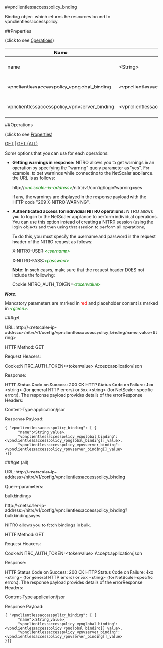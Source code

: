 #vpnclientlessaccesspolicy_binding

Binding object which returns the resources bound to vpnclientlessaccesspolicy.


##Properties 
<span>(click to see [Operations](#operations))</span>


<table><thead><tr><th>Name</th><th> Data Type</th><th> Permissions</th><th>Description</th></tr></thead><tbody><tr><td>name</td><td>&lt;String></td><td>Read-write</td><td>Name of the clientless access policy to display.&lt;br>Minimum length = 1</td><tr><tr><td>vpnclientlessaccesspolicy_vpnglobal_binding</td><td>&lt;vpnclientlessaccesspolicy_vpnglobal_binding[]></td><td>Read-only</td><td>vpnglobal that can be bound to vpnclientlessaccesspolicy.</td><tr><tr><td>vpnclientlessaccesspolicy_vpnvserver_binding</td><td>&lt;vpnclientlessaccesspolicy_vpnvserver_binding[]></td><td>Read-only</td><td>vpnvserver that can be bound to vpnclientlessaccesspolicy.</td><tr></tbody></table>
##Operations 
<span>(click to see [Properties](#properties))</span>


[GET](#get) | [GET (ALL)](#get-(all))


Some options that you can use for each operations:
<ul><li><p><b>Getting warnings in response:</b> NITRO allows you to get warnings in an operation by specifying the "warning" query parameter as "yes". For example, to get warnings while connecting to the NetScaler appliance, the URL is as follows:</p><p>http://<span style="color:green;font-style:italic;">&lt;netscaler-ip-address&gt;</span>/nitro/v1/config/login?warning=yes</p><p>If any, the warnings are displayed in the response payload with the HTTP code "209 X-NITRO-WARNING".</p></li><li><p><b>Authenticated access for individual NITRO operations:</b> NITRO allows you to logon to the NetScaler appliance to perform individual operations. You can use this option instead of creating a NITRO session (using the login object) and then using that session to perform all operations,</p><p>To do this, you must specify the username and password in the request header of the NITRO request as follows:</p><p>X-NITRO-USER:<span style="color:green;font-style:italic;">&lt;username&gt;</span></p><p>X-NITRO-PASS:<span style="color:green;font-style:italic;">&lt;password&gt;</span></p><p><b>Note:</b> In such cases, make sure that the request header DOES not include the following:</p><p>Cookie:NITRO_AUTH_TOKEN=<span style="color:green;font-style:italic;">&lt;tokenvalue&gt;</span></p></li></ul>



***Note:*** 
Mandatory parameters are marked in <span style="color:#FF0000;">red</span> and placeholder content is marked in <span style="color:green;font-style:italic">&lt;green&gt;</span>.

###get



URL: http://&lt;netscaler-ip-address&gt;/nitro/v1/config/vpnclientlessaccesspolicy_binding/name_value&lt;String&gt;
HTTP Method: GET
Request Headers:

Cookie:NITRO_AUTH_TOKEN=&lt;tokenvalue&gt;Accept:application/json

Response:
HTTP Status Code on Success: 200 OKHTTP Status Code on Failure: 4xx &lt;string&gt; (for general HTTP errors) or 5xx &lt;string&gt; (for NetScaler-specific errors). The response payload provides details of the errorResponse Headers:

Content-Type:application/json

Response Payload: ```{ "vpnclientlessaccesspolicy_binding": [ {      "name":<String_value>,      "vpnclientlessaccesspolicy_vpnglobal_binding":<vpnclientlessaccesspolicy_vpnglobal_binding[]_value>,      "vpnclientlessaccesspolicy_vpnvserver_binding":<vpnclientlessaccesspolicy_vpnvserver_binding[]_value>}]}```



###get (all)



URL: http://&lt;netscaler-ip-address&gt;/nitro/v1/config/vpnclientlessaccesspolicy_binding
Query-parameters:
bulkbindings
http://&lt;netscaler-ip-address&gt;/nitro/v1/config/vpnclientlessaccesspolicy_binding?bulkbindings=yes
NITRO allows you to fetch bindings in bulk.



HTTP Method: GET
Request Headers:

Cookie:NITRO_AUTH_TOKEN=&lt;tokenvalue&gt;Accept:application/json

Response:
HTTP Status Code on Success: 200 OKHTTP Status Code on Failure: 4xx &lt;string&gt; (for general HTTP errors) or 5xx &lt;string&gt; (for NetScaler-specific errors). The response payload provides details of the errorResponse Headers:

Content-Type:application/json

Response Payload: ```{ "vpnclientlessaccesspolicy_binding": [ {      "name":<String_value>,      "vpnclientlessaccesspolicy_vpnglobal_binding":<vpnclientlessaccesspolicy_vpnglobal_binding[]_value>,      "vpnclientlessaccesspolicy_vpnvserver_binding":<vpnclientlessaccesspolicy_vpnvserver_binding[]_value>}]}```



